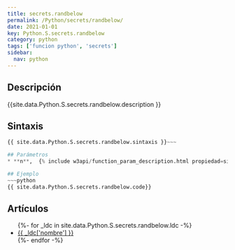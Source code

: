 ```yaml
---
title: secrets.randbelow
permalink: /Python/secrets/randbelow/
date: 2021-01-01
key: Python.S.secrets.randbelow
category: python
tags: ['funcion python', 'secrets']
sidebar: 
  nav: python
---
```


## Descripción
{{site.data.Python.S.secrets.randbelow.description }}

## Sintaxis
~~~python
{{ site.data.Python.S.secrets.randbelow.sintaxis }}~~~

## Parámetros
* **n**,  {% include w3api/function_param_description.html propiedad=site.data.Python.S.secrets.randbelow valor="n" %}

## Ejemplo
~~~python
{{ site.data.Python.S.secrets.randbelow.code}}
~~~

## Artículos
<ul>
{%- for _ldc in site.data.Python.S.secrets.randbelow.ldc -%}
   <li>
       <a href="{{_ldc['url'] }}">{{ _ldc['nombre'] }}</a>
   </li>
{%- endfor -%}
</ul>
